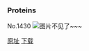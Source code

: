 ### Proteins
No.1430
![图片不见了~~~](https://imgs.xkcd.com/comics/proteins.png)

[原址](https://xkcd.com//1430) [下载](https://imgs.xkcd.com/comics/proteins.png)

